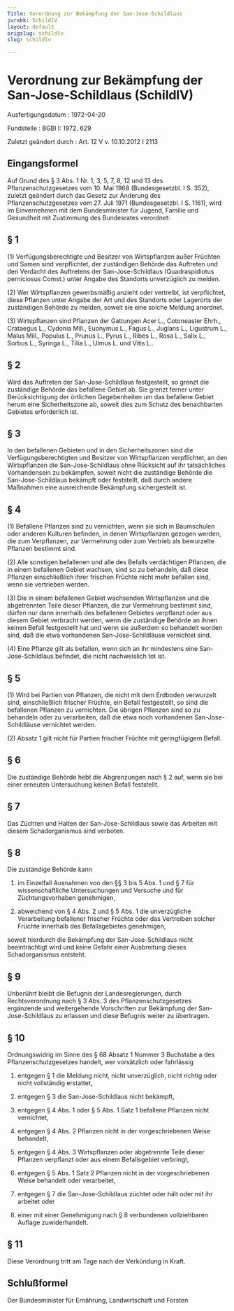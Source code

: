 ```yaml
---
Title: Verordnung zur Bekämpfung der San-Jose-Schildlaus
jurabk: SchildlV
layout: default
origslug: schildlv
slug: schildlv

---
```


# Verordnung zur Bekämpfung der San-Jose-Schildlaus (SchildlV)

Ausfertigungsdatum
:   1972-04-20

Fundstelle
:   BGBl I: 1972, 629

Zuletzt geändert durch
:   Art. 12 V v. 10.10.2012 I 2113


## Eingangsformel

Auf Grund des § 3 Abs. 1 Nr. 1, 3, 5, 7, 8, 12 und 13 des
Pflanzenschutzgesetzes vom 10. Mai 1968 (Bundesgesetzbl. I S. 352),
zuletzt geändert durch das Gesetz zur Änderung des
Pflanzenschutzgesetzes vom 27. Juli 1971 (Bundesgesetzbl. I S. 1161),
wird im Einvernehmen mit dem Bundesminister für Jugend, Familie und
Gesundheit mit Zustimmung des Bundesrates verordnet:


## § 1

(1) Verfügungsberechtigte und Besitzer von Wirtspflanzen außer
Früchten und Samen sind verpflichtet, der zuständigen Behörde das
Auftreten und den Verdacht des Auftretens der San-Jose-Schildlaus
(Quadraspidiotus perniciosus Comst.) unter Angabe des Standorts
unverzüglich zu melden.

(2) Wer Wirtspflanzen gewerbsmäßig anzieht oder vertreibt, ist
verpflichtet, diese Pflanzen unter Angabe der Art und des Standorts
oder Lagerorts der zuständigen Behörde zu melden, soweit sie eine
solche Meldung anordnet.

(3) Wirtspflanzen sind Pflanzen der Gattungen Acer L., Cotoneaster
Ehrh., Crataegus L., Cydonia Mill., Euonymus L., Fagus L., Juglans L.,
Ligustrum L., Malus Mill., Populus L., Prunus L., Pyrus L., Ribes L.,
Rosa L., Salix L., Sorbus L., Syringa L., Tilia L., Ulmus L. und Vitis
L..


## § 2

Wird das Auftreten der San-Jose-Schildlaus festgestellt, so grenzt die
zuständige Behörde das befallene Gebiet ab. Sie grenzt ferner unter
Berücksichtigung der örtlichen Gegebenheiten um das befallene Gebiet
herum eine Sicherheitszone ab, soweit dies zum Schutz des benachbarten
Gebietes erforderlich ist.


## § 3

In den befallenen Gebieten und in den Sicherheitszonen sind die
Verfügungsberechtigten und Besitzer von Wirtspflanzen verpflichtet, an
den Wirtspflanzen die San-Jose-Schildlaus ohne Rücksicht auf ihr
tatsächliches Vorhandensein zu bekämpfen, soweit nicht die zuständige
Behörde die San-Jose-Schildlaus bekämpft oder feststellt, daß durch
andere Maßnahmen eine ausreichende Bekämpfung sichergestellt ist.


## § 4

(1) Befallene Pflanzen sind zu vernichten, wenn sie sich in
Baumschulen oder anderen Kulturen befinden, in denen Wirtspflanzen
gezogen werden, die zum Verpflanzen, zur Vermehrung oder zum Vertrieb
als bewurzelte Pflanzen bestimmt sind.

(2) Alle sonstigen befallenen und alle des Befalls verdächtigen
Pflanzen, die in einem befallenen Gebiet wachsen, sind so zu
behandeln, daß diese Pflanzen einschließlich ihrer frischen Früchte
nicht mehr befallen sind, wenn sie vertrieben werden.

(3) Die in einem befallenen Gebiet wachsenden Wirtspflanzen und die
abgetrennten Teile dieser Pflanzen, die zur Vermehrung bestimmt sind,
dürfen nur dann innerhalb des befallenen Gebietes verpflanzt oder aus
diesem Gebiet verbracht werden, wenn die zuständige Behörde an ihnen
keinen Befall festgestellt hat und wenn sie außerdem so behandelt
worden sind, daß die etwa vorhandenen San-Jose-Schildläuse vernichtet
sind.

(4) Eine Pflanze gilt als befallen, wenn sich an ihr mindestens eine
San-Jose-Schildlaus befindet, die nicht nachweislich tot ist.


## § 5

(1) Wird bei Partien von Pflanzen, die nicht mit dem Erdboden
verwurzelt sind, einschließlich frischer Früchte, ein Befall
festgestellt, so sind die befallenen Pflanzen zu vernichten. Die
übrigen Pflanzen sind so zu behandeln oder zu verarbeiten, daß die
etwa noch vorhandenen San-Jose-Schildläuse vernichtet werden.

(2) Absatz 1 gilt nicht für Partien frischer Früchte mit geringfügigem
Befall.


## § 6

Die zuständige Behörde hebt die Abgrenzungen nach § 2 auf, wenn sie
bei einer erneuten Untersuchung keinen Befall feststellt.


## § 7

Das Züchten und Halten der San-Jose-Schildlaus sowie das Arbeiten mit
diesem Schadorganismus sind verboten.


## § 8

Die zuständige Behörde kann

1.  im Einzelfall Ausnahmen von den §§ 3 bis 5 Abs. 1 und § 7 für
    wissenschaftliche Untersuchungen und Versuche und für
    Züchtungsvorhaben genehmigen,


2.  abweichend von § 4 Abs. 2 und § 5 Abs. 1 die unverzügliche
    Verarbeitung befallener frischer Früchte oder das Vertreiben solcher
    Früchte innerhalb des Befallsgebietes genehmigen,



soweit hierdurch die Bekämpfung der San-Jose-Schildlaus nicht
beeinträchtigt wird und keine Gefahr einer Ausbreitung dieses
Schadorganismus entsteht.


## § 9

Unberührt bleibt die Befugnis der Landesregierungen, durch
Rechtsverordnung nach § 3 Abs. 3 des Pflanzenschutzgesetzes ergänzende
und weitergehende Vorschriften zur Bekämpfung der San-Jose-Schildlaus
zu erlassen und diese Befugnis weiter zu übertragen.


## § 10

Ordnungswidrig im Sinne des § 68 Absatz 1 Nummer 3 Buchstabe a des
Pflanzenschutzgesetzes handelt, wer vorsätzlich oder fahrlässig

1.  entgegen § 1 die Meldung nicht, nicht unverzüglich, nicht richtig oder
    nicht vollständig erstattet,


2.  entgegen § 3 die San-Jose-Schildlaus nicht bekämpft,


3.  entgegen § 4 Abs. 1 oder § 5 Abs. 1 Satz 1 befallene Pflanzen nicht
    vernichtet,


4.  entgegen § 4 Abs. 2 Pflanzen nicht in der vorgeschriebenen Weise
    behandelt,


5.  entgegen § 4 Abs. 3 Wirtspflanzen oder abgetrennte Teile dieser
    Pflanzen verpflanzt oder aus einem Befallsgebiet verbringt,


6.  entgegen § 5 Abs. 1 Satz 2 Pflanzen nicht in der vorgeschriebenen
    Weise behandelt oder verarbeitet,


7.  entgegen § 7 die San-Jose-Schildlaus züchtet oder hält oder mit ihr
    arbeitet oder


8.  einer mit einer Genehmigung nach § 8 verbundenen vollziehbaren Auflage
    zuwiderhandelt.





## § 11

Diese Verordnung tritt am Tage nach der Verkündung in Kraft.


## Schlußformel

Der Bundesminister für Ernährung, Landwirtschaft und Forsten

